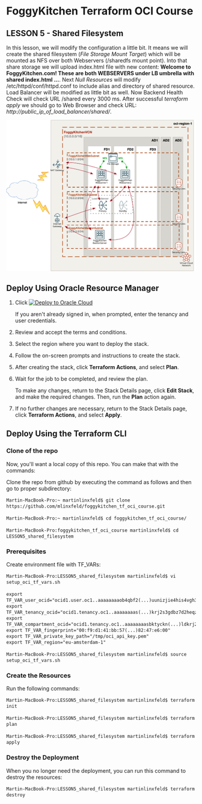 # FoggyKitchen Terraform OCI Course

## LESSON 5 - Shared Filesystem 

In this lesson, we will modify the configuration a little bit. It means we will create the shared filesystem (*File Storage Mount Target*) which will be mounted as NFS over both Webservers (/sharedfs mount point). Into that share storage we will upload index.html file with new content: **Welcome to FoggyKitchen.com! These are both WEBSERVERS under LB umbrella with shared index.html ...**. Next *Null Resources* will modify /etc/httpd/conf/httpd.conf to include alias and directory of shared resource. Load Balancer will be modified as little bit as well. Now Backend Health Check will check URL /shared every 3000 ms. After successful *terraform apply* we should go to Web Browser and check URL: *http://public_ip_of_load_balancer/shared/*. 

![](LESSON5_shared_filesystem.jpg)

## Deploy Using Oracle Resource Manager

1. Click [![Deploy to Oracle Cloud](https://oci-resourcemanager-plugin.plugins.oci.oraclecloud.com/latest/deploy-to-oracle-cloud.svg)](https://cloud.oracle.com/resourcemanager/stacks/create?region=home&zipUrl=https://github.com/mlinxfeld/foggykitchen_tf_oci_course/releases/latest/download/LESSON5_shared_filesystem.zip)

    If you aren't already signed in, when prompted, enter the tenancy and user credentials.

2. Review and accept the terms and conditions.

3. Select the region where you want to deploy the stack.

4. Follow the on-screen prompts and instructions to create the stack.

5. After creating the stack, click **Terraform Actions**, and select **Plan**.

6. Wait for the job to be completed, and review the plan.

    To make any changes, return to the Stack Details page, click **Edit Stack**, and make the required changes. Then, run the **Plan** action again.

7. If no further changes are necessary, return to the Stack Details page, click **Terraform Actions**, and select **Apply**. 

## Deploy Using the Terraform CLI

### Clone of the repo
Now, you'll want a local copy of this repo. You can make that with the commands:

Clone the repo from github by executing the command as follows and then go to proper subdirectory:

```
Martin-MacBook-Pro:~ martinlinxfeld$ git clone https://github.com/mlinxfeld/foggykitchen_tf_oci_course.git

Martin-MacBook-Pro:~ martinlinxfeld$ cd foggykitchen_tf_oci_course/

Martin-MacBook-Pro:foggykitchen_tf_oci_course martinlinxfeld$ cd LESSON5_shared_filesystem

```

### Prerequisites
Create environment file with TF_VARs:

```
Martin-MacBook-Pro:LESSON5_shared_filesystem martinlinxfeld$ vi setup_oci_tf_vars.sh

export TF_VAR_user_ocid="ocid1.user.oc1..aaaaaaaaob4qbf2(...)uunizjie4his4vgh3jx5jxa"
export TF_VAR_tenancy_ocid="ocid1.tenancy.oc1..aaaaaaaas(...)krj2s3gdbz7d2heqzzxn7pe64ksbia"
export TF_VAR_compartment_ocid="ocid1.tenancy.oc1..aaaaaaaasbktyckn(...)ldkrj2s3gdbz7d2heqzzxn7pe64ksbia"
export TF_VAR_fingerprint="00:f9:d1:41:bb:57(...)82:47:e6:00"
export TF_VAR_private_key_path="/tmp/oci_api_key.pem"
export TF_VAR_region="eu-amsterdam-1"

Martin-MacBook-Pro:LESSON5_shared_filesystem martinlinxfeld$ source setup_oci_tf_vars.sh
```

### Create the Resources
Run the following commands:

```
Martin-MacBook-Pro:LESSON5_shared_filesystem martinlinxfeld$ terraform init
    
Martin-MacBook-Pro:LESSON5_shared_filesystem martinlinxfeld$ terraform plan

Martin-MacBook-Pro:LESSON5_shared_filesystem martinlinxfeld$ terraform apply
```

### Destroy the Deployment
When you no longer need the deployment, you can run this command to destroy the resources:

```
Martin-MacBook-Pro:LESSON5_shared_filesystem martinlinxfeld$ terraform destroy
```
